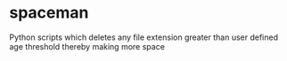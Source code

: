 # spaceman
Python scripts which deletes any file extension greater than user defined age threshold thereby making more space

